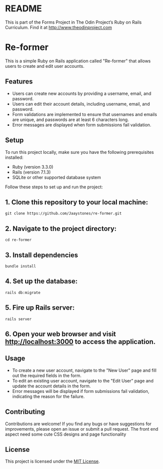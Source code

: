 # README

This is part of the Forms Project in The Odin Project’s Ruby on Rails Curriculum. 
Find it at http://www.theodinproject.com


# Re-former

This is a simple Ruby on Rails application called "Re-former" that allows users to create and edit user accounts.

## Features

- Users can create new accounts by providing a username, email, and password.
- Users can edit their account details, including username, email, and password.
- Form validations are implemented to ensure that usernames and emails are unique, and passwords are at least 6 characters long.
- Error messages are displayed when form submissions fail validation.

## Setup

To run this project locally, make sure you have the following prerequisites installed:

- Ruby (version 3.3.0)
- Rails (version 7.1.3)
- SQLite or other supported database system

Follow these steps to set up and run the project:

## 1. Clone this repository to your local machine:
```
git clone https://github.com/Jaaystones/re-former.git

```

## 2. Navigate to the project directory:
```
cd re-former
```
## 3. Install dependencies
```
bundle install
```
## 4. Set up the database:
```
rails db:migrate
```
## 5. Fire up Rails server:
```
rails server
```

## 6. Open your web browser and visit [http://localhost:3000](http://localhost:3000) to access the application.

## Usage

- To create a new user account, navigate to the "New User" page and fill out the required fields in the form.
- To edit an existing user account, navigate to the "Edit User" page and update the account details in the form.
- Error messages will be displayed if form submissions fail validation, indicating the reason for the failure.

## Contributing

Contributions are welcome! If you find any bugs or have suggestions for improvements, please open an issue or submit a pull request.
The front end aspect need some cute CSS designs and page functionality

## License

This project is licensed under the [MIT License](LICENSE).
